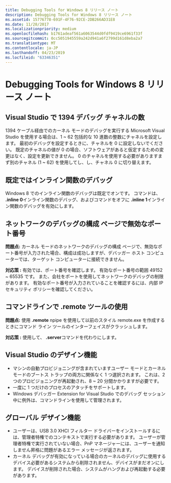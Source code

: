 ```yaml
---
title: Debugging Tools for Windows 8 リリース ノート
description: Debugging Tools for Windows 8 リリース ノート
ms.assetid: 15776778-691F-4F76-92CE-2DB266AD31E8
ms.date: 11/28/2017
ms.localizationpriority: medium
ms.openlocfilehash: b1761adeaf561a6063544d0fdf9419ce6961f33f
ms.sourcegitcommit: 0cc5051945559a242d941a6f2799d161d8eba2a7
ms.translationtype: MT
ms.contentlocale: ja-JP
ms.lasthandoff: 04/23/2019
ms.locfileid: "63346351"
---
```

# <a name="debugging-tools-for-windows8-release-notes"></a>Debugging Tools for Windows 8 リリース ノート


## <a name="span-idchannelnumberfor1394debugginginvisualstudiospanspan-idchannelnumberfor1394debugginginvisualstudiospanspan-idchannelnumberfor1394debugginginvisualstudiospanchannel-number-for-1394-debugging-in-visual-studio"></a><span id="Channel_number_for_1394_debugging_in_Visual_Studio"></span><span id="channel_number_for_1394_debugging_in_visual_studio"></span><span id="CHANNEL_NUMBER_FOR_1394_DEBUGGING_IN_VISUAL_STUDIO"></span>Visual Studio で 1394 デバッグ チャネルの数


1394 ケーブル経由でのカーネル モードのデバッグを実行する Microsoft Visual Studio を使用する場合は、1 ~ 62 包括的な 10 進数の整数にチャネルを設定します。 最初のデバッグを設定するときに、チャネルを 0 に設定しないでください。 既定のチャネルの値が 0 の場合、ソフトウェアがあると仮定するための変更はなく、設定を更新できません。 0 のチャネルを使用する必要がありますまず別のチャネル (1 ~ 62) を使用してし、し、チャネル 0 に切り替えます。

## <a name="span-idinlinefunctiondebuggingisonbydefaultspanspan-idinlinefunctiondebuggingisonbydefaultspanspan-idinlinefunctiondebuggingisonbydefaultspaninline-function-debugging-is-on-by-default"></a><span id="Inline_function_debugging_is_on_by_default"></span><span id="inline_function_debugging_is_on_by_default"></span><span id="INLINE_FUNCTION_DEBUGGING_IS_ON_BY_DEFAULT"></span>既定ではインライン関数のデバッグ


Windows 8 でのインライン関数のデバッグは既定でオンです。 コマンドは、 **.inline 0**インライン関数のデバッグ、およびコマンドをオフに **.inline 1**インライン関数のデバッグを有効にします。

## <a name="span-idinvalidportnumberinconfigurationpagefornetworkdebuggingspanspan-idinvalidportnumberinconfigurationpagefornetworkdebuggingspanspan-idinvalidportnumberinconfigurationpagefornetworkdebuggingspaninvalid-port-number-in-configuration-page-for-network-debugging"></a><span id="Invalid_port_number_in_configuration_page_for_network_debugging"></span><span id="invalid_port_number_in_configuration_page_for_network_debugging"></span><span id="INVALID_PORT_NUMBER_IN_CONFIGURATION_PAGE_FOR_NETWORK_DEBUGGING"></span>ネットワークのデバッグの構成 ページで無効なポート番号


**問題点:** カーネル モードのネットワークのデバッグの構成 ページで、無効なポート番号が入力された場合、構成は成功しますが、デバッガー ホスト コンピューターでは、ターゲット コンピューターに接続できません。

**対応策 :** 有効では、ポート番号を確認します。 有効なポート番号の範囲 49152 ~ 65535 です。 また、会社をポートを使用してネットワークのデバッグの制限があります。 有効なポート番号が入力されていることを確認するには、内部 IP セキュリティ ポリシーを確認してください。

## <a name="span-iduseofremotetoolincommandlinespanspan-iduseofremotetoolincommandlinespanuse-of-remote-tool-in-command-line"></a><span id="use_of_.remote_tool_in_command_line"></span><span id="USE_OF_.REMOTE_TOOL_IN_COMMAND_LINE"></span>コマンドラインで .remote ツールの使用


**問題点:** 使用 **.remote** npipe を使用して以前のスタイル remote.exe を作成するときにコマンド ライン ツールのインターフェイスがクラッシュします。

**対応策 :** 使用して、 **.server**コマンドを代わりにします。

## <a name="span-iddesignfeaturesforvisualstudiospanspan-iddesignfeaturesforvisualstudiospanspan-iddesignfeaturesforvisualstudiospandesign-features-for-visual-studio"></a><span id="Design_features_for_Visual_Studio"></span><span id="design_features_for_visual_studio"></span><span id="DESIGN_FEATURES_FOR_VISUAL_STUDIO"></span>Visual Studio のデザイン機能


-   マシンの自動プロビジョニングが含まれていますユーザー モードとカーネル モードのブートス トラップの両方に関係なく 1 つ選択されます。 これは、2 つのプロビジョニングが再起動され、8 ~ 20 分間かかりますが必要です。
-   一度に 1 つだけのプロセスのアタッチをサポートします。
-   Windows デバッガー Extension for Visual Studio でのデバッグ セッション中に例外は、コマンドラインを使用して管理されます。

## <a name="span-idglobaldesignfeaturesspanspan-idglobaldesignfeaturesspanspan-idglobaldesignfeaturesspanglobal-design-features"></a><span id="Global_design_features"></span><span id="global_design_features"></span><span id="GLOBAL_DESIGN_FEATURES"></span>グローバル デザイン機能


-   ユーザーは、USB 3.0 XHCI フィルター ドライバーをインストールするには、管理者特権でのコンテキストで実行する必要があります。 ユーザーが管理者特権で実行されていない場合、PnP マネージャーには、ユーザーを通知しません昇格に問題があるエラー メッセージが返されます。
-   カーネル デバッグが有効になっている場合のカーネルのデバッグに使用するデバイス必要があるシステムから削除されません、デバイスがまだオンにします。 デバイスが削除された場合、システムがハングおよび再起動する必要があります。

 

 





